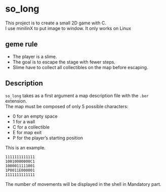 # so_long
This project is to create a small 2D game with C.  
I use minilinX to put image to window.
It only works on Linux 

## geme rule
- The player is a slime.
- The goal is to escape the stage with fewer steps.
- Slime have to collect all collectibles on the map before escaping.

## Description
`so_long` takes as a first argument a map description file with the `.ber` extension.  
The map must be composed of only 5 possible characters:  
- 0 for an empty space 
- 1 for a wall
- C for a collectible
- E for map exit
- P for the player’s starting position

This is an example.
```
1111111111111
10010000000C1
1000011111001
1P0011E000001
1111111111111
```

The number of movements will be displayed in the shell in Mandatory part.
